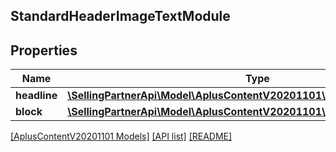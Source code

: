 ## StandardHeaderImageTextModule

## Properties

Name | Type | Description | Notes
------------ | ------------- | ------------- | -------------
**headline** | [**\SellingPartnerApi\Model\AplusContentV20201101\TextComponent**](TextComponent.md) |  | [optional]
**block** | [**\SellingPartnerApi\Model\AplusContentV20201101\StandardImageTextBlock**](StandardImageTextBlock.md) |  | [optional]

[[AplusContentV20201101 Models]](../) [[API list]](../../Api) [[README]](../../../README.md)
